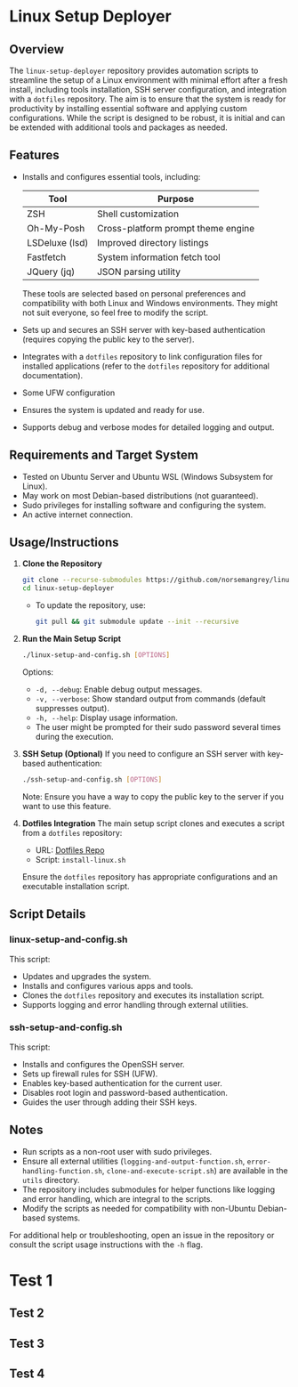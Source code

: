 # Linux Setup Deployer

## Overview

The `linux-setup-deployer` repository provides automation scripts to streamline the setup of a Linux environment with minimal effort after a fresh install, including tools installation, SSH server configuration, and integration with a `dotfiles` repository. The aim is to ensure that the system is ready for productivity by installing essential software and applying custom configurations. While the script is designed to be robust, it is initial and can be extended with additional tools and packages as needed.

## Features

- Installs and configures essential tools, including:

    | Tool            | Purpose                                     |
    |-----------------|---------------------------------------------|
    | ZSH             | Shell customization                        |
    | Oh-My-Posh      | Cross-platform prompt theme engine         |
    | LSDeluxe (lsd)  | Improved directory listings                |
    | Fastfetch       | System information fetch tool              |
    | JQuery (jq)     | JSON parsing utility                       |

  These tools are selected based on personal preferences and compatibility with both Linux and Windows environments. They might not suit everyone, so feel free to modify the script.
- Sets up and secures an SSH server with key-based authentication (requires copying the public key to the server).
- Integrates with a `dotfiles` repository to link configuration files for installed applications (refer to the `dotfiles` repository for additional documentation).
- Some UFW configuration
- Ensures the system is updated and ready for use.
- Supports debug and verbose modes for detailed logging and output.

## Requirements and Target System

- Tested on Ubuntu Server and Ubuntu WSL (Windows Subsystem for Linux).
- May work on most Debian-based distributions (not guaranteed).
- Sudo privileges for installing software and configuring the system.
- An active internet connection.

## Usage/Instructions

1. **Clone the Repository**

   ```bash
   git clone --recurse-submodules https://github.com/norsemangrey/linux-setup-deployer.git
   cd linux-setup-deployer
   ```

   - To update the repository, use:
     ```bash
     git pull && git submodule update --init --recursive
     ```

2. **Run the Main Setup Script**

   ```bash
   ./linux-setup-and-config.sh [OPTIONS]
   ```

   Options:

   - `-d, --debug`: Enable debug output messages.
   - `-v, --verbose`: Show standard output from commands (default suppresses output).
   - `-h, --help`: Display usage information.
   - The user might be prompted for their sudo password several times during the execution.

3. **SSH Setup (Optional)**
   If you need to configure an SSH server with key-based authentication:

   ```bash
   ./ssh-setup-and-config.sh [OPTIONS]
   ```

   Note: Ensure you have a way to copy the public key to the server if you want to use this feature.

4. **Dotfiles Integration**
   The main setup script clones and executes a script from a `dotfiles` repository:

   - URL: [Dotfiles Repo](`https://github.com/norsemangrey/.dotfiles.git`)
   - Script: `install-linux.sh`

   Ensure the `dotfiles` repository has appropriate configurations and an executable installation script.

## Script Details

### linux-setup-and-config.sh

This script:

- Updates and upgrades the system.
- Installs and configures various apps and tools.
- Clones the `dotfiles` repository and executes its installation script.
- Supports logging and error handling through external utilities.

### ssh-setup-and-config.sh

This script:

- Installs and configures the OpenSSH server.
- Sets up firewall rules for SSH (UFW).
- Enables key-based authentication for the current user.
- Disables root login and password-based authentication.
- Guides the user through adding their SSH keys.

## Notes

- Run scripts as a non-root user with sudo privileges.
- Ensure all external utilities (`logging-and-output-function.sh`, `error-handling-function.sh`, `clone-and-execute-script.sh`) are available in the `utils` directory.
- The repository includes submodules for helper functions like logging and error handling, which are integral to the scripts.
- Modify the scripts as needed for compatibility with non-Ubuntu Debian-based systems.

For additional help or troubleshooting, open an issue in the repository or consult the script usage instructions with the `-h` flag.

# Test 1
## Test 2
## Test 3
## Test 4

